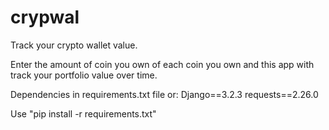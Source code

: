 # crypwal

Track your crypto wallet value.

Enter the amount of coin you own of each coin you own and this app with track your portfolio value over time.

Dependencies in requirements.txt file or:
Django==3.2.3
requests==2.26.0

Use "pip install -r requirements.txt"
